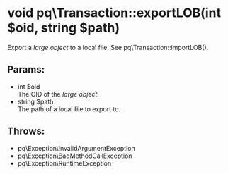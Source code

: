 # void pq\Transaction::exportLOB(int $oid, string $path)

Export a *large object* to a local file.
See pq\Transaction::importLOB().

## Params:

* int $oid  
  The OID of the *large object*.
* string $path  
  The path of a local file to export to.

## Throws:

* pq\Exception\InvalidArgumentException
* pq\Exception\BadMethodCallException
* pq\Exception\RuntimeException
